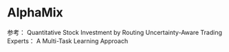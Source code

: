 # AlphaMix
参考： Quantitative Stock Investment by Routing Uncertainty-Aware Trading Experts： A Multi-Task Learning Approach
